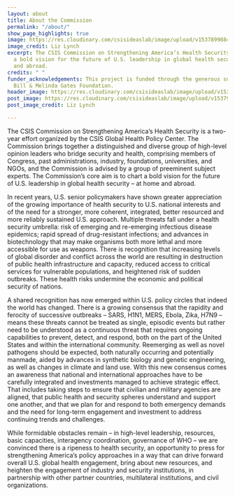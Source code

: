 ```yaml
---
layout: about
title: About the Commission
permalink: "/about/"
show_page_highlights: true
image: https://res.cloudinary.com/csisideaslab/image/upload/v1537899884/health-commission/About_Header_Photo.jpg
image_credit: Liz Lynch
excerpt: The CSIS Commission on Strengthening America’s Health Security aims to chart
  a bold vision for the future of U.S. leadership in global health security, at home
  and abroad.
credits: " "
funder_acknowledgements: This project is funded through the generous support of the
  Bill & Melinda Gates Foundation.
header_image: https://res.cloudinary.com/csisideaslab/image/upload/v1537899884/health-commission/About_Header_Photo.jpg
post_image: https://res.cloudinary.com/csisideaslab/image/upload/v1537904699/health-commission/About_Smaller_Photo.jpg
post_image_credit: Liz Lynch

---
```

The CSIS Commission on Strengthening America’s Health Security is a two-year effort organized by the CSIS Global Health Policy Center. The Commission brings together a distinguished and diverse group of high-level opinion leaders who bridge security and health, comprising members of Congress, past administrations, industry, foundations, universities, and NGOs, and the Commission is advised by a group of preeminent subject experts. The Commission’s core aim is to chart a bold vision for the future of U.S. leadership in global health security – at home and abroad.

In recent years, U.S. senior policymakers have shown greater appreciation of the growing importance of health security to U.S. national interests and of the need for a stronger, more coherent, integrated, better resourced and more reliably sustained U.S. approach. Multiple threats fall under a health security umbrella: risk of emerging and re-emerging infectious disease epidemics; rapid spread of drug-resistant infections; and advances in biotechnology that may make organisms both more lethal and more accessible for use as weapons. There is recognition that increasing levels of global disorder and conflict across the world are resulting in destruction of public health infrastructure and capacity, reduced access to critical services for vulnerable populations, and heightened risk of sudden outbreaks. These health risks undermine the economic and political security of nations.

A shared recognition has now emerged within U.S. policy circles that indeed the world has changed. There is a growing consensus that the rapidity and ferocity of successive outbreaks – SARS, H1N1, MERS, Ebola, Zika, H7N9 – means these threats cannot be treated as single, episodic events but rather need to be understood as a continuous threat that requires ongoing capabilities to prevent, detect, and respond, both on the part of the United States and within the international community. Reemerging as well as novel pathogens should be expected, both naturally occurring and potentially manmade, aided by advances in synthetic biology and genetic engineering, as well as changes in climate and land use. With this new consensus comes an awareness that national and international approaches have to be carefully integrated and investments managed to achieve strategic effect. That includes taking steps to ensure that civilian and military agencies are aligned, that public health and security spheres understand and support one another, and that we plan for and respond to both emergency demands and the need for long-term engagement and investment to address continuing trends and challenges.

While formidable obstacles remain – in high-level leadership, resources, basic capacities, interagency coordination, governance of WHO – we are convinced there is a ripeness to health security, an opportunity to press for strengthening America’s policy approaches in a way that can drive forward overall U.S. global health engagement, bring about new resources, and heighten the engagement of industry and security institutions, in partnership with other partner countries, multilateral institutions, and civil organizations.